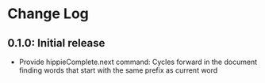 # Change Log

## 0.1.0: Initial release

- Provide hippieComplete.next command: Cycles forward in the document finding
  words that start with the same prefix as current word